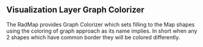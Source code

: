 ## Visualization Layer Graph Colorizer
The RadMap provides Graph Colorizer which sets filling to the Map shapes using the coloring of graph approach as its name implies. In short when any 2 shapes which have common border they will be colored differently.

[//]: <keywords:ColorMeasureScale, GraphColoriser, ShapeFillCollection, HighlightFillCollection, MapShapeFill, AsyncShapeFileReader>